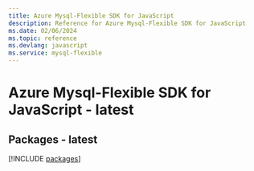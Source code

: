 ```yaml
---
title: Azure Mysql-Flexible SDK for JavaScript
description: Reference for Azure Mysql-Flexible SDK for JavaScript
ms.date: 02/06/2024
ms.topic: reference
ms.devlang: javascript
ms.service: mysql-flexible
---
```

# Azure Mysql-Flexible SDK for JavaScript - latest
## Packages - latest
[!INCLUDE [packages](mysql-flexible-index.md)]